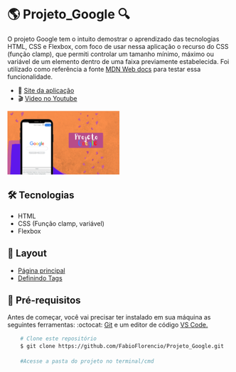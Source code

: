 # :earth_americas: Projeto_Google :mag: 

<p>O projeto Google tem o intuito demostrar o aprendizado das tecnologias HTML, CSS e Flexbox, com foco de usar nessa aplicação o recurso do CSS (função clamp), que permiti controlar um tamanho mínimo, máximo ou variável de um elemento dentro de uma faixa previamente estabelecida. Foi utilizado como referência a fonte <a href="https://developer.mozilla.org/en-US/docs/Web/CSS/clamp"> MDN Web docs</a> para testar essa funcionalidade.</p>

* :rocket: [Site da aplicação](https://fabioflorencio.github.io/Projeto_Google/)
* :clapper: [Video no Youtube](https://youtu.be/-ydAh0Zjpmk)

<a href="https://fabioflorencio.github.io/Projeto_Google/"><img alt="Google capa" src="./Layout/Proj_google_def.png" width="50%"></a>


## :hammer_and_wrench:  Tecnologias

- HTML
- CSS (Função clamp, variável)
- Flexbox

## :art:  Layout

- <a href="./Layout/google_capa">Página principal</a>
- <a href="./Layout/google_definicao_layout1">Definindo Tags</a>

## :mag_right:  Pré-requisitos

<p>Antes de começar, você vai precisar ter instalado em sua máquina as seguintes ferramentas: :octocat: <a href="https://git-scm.com/downloads">Git</a> e um editor de código <a href="https://code.visualstudio.com/download">VS Code.</a></p>


```bash
    # Clone este repositório
    $ git clone https://github.com/FabioFlorencio/Projeto_Google.git

    #Acesse a pasta do projeto no terminal/cmd    

```
